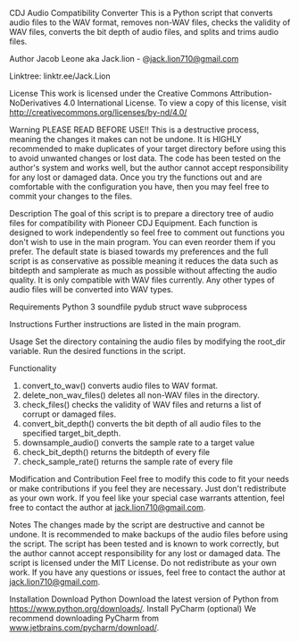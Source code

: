 CDJ Audio Compatibility Converter
This is a Python script that converts audio files to the WAV format, removes non-WAV files, checks the validity of WAV files, converts the bit depth of audio files, and splits and trims audio files.

Author
Jacob Leone aka Jack.lion - @jack.lion710@gmail.com

Linktree: linktr.ee/Jack.Lion

License
This work is licensed under the Creative Commons Attribution-NoDerivatives 4.0 International License. To view a copy of this license, visit http://creativecommons.org/licenses/by-nd/4.0/

Warning
PLEASE READ BEFORE USE!! This is a destructive process, meaning the changes it makes can not be undone. It is HIGHLY recommended to make duplicates of your target directory before using this to avoid unwanted changes or lost data. The code has been tested on the author's system and works well, but the author cannot accept responsibility for any lost or damaged data. Once you try the functions out and are comfortable with the configuration you have, then you may feel free to commit your changes to the files.

Description
The goal of this script is to prepare a directory tree of audio files for compatibility with Pioneer CDJ
Equipment. Each function is designed to work independently so feel free to comment out functions you don't wish to use
in the main program. You can even reorder them if you prefer. The default state is biased towards my preferences and the
full script is as conservative as possible meaning it reduces the data such as bitdepth and samplerate as much as
possible without affecting the audio quality. It is only compatible with WAV files currently. Any other types of audio
files will be converted into WAV types.

Requirements
Python 3
soundfile
pydub
struct
wave
subprocess

Instructions
Further instructions are listed in the main program.

Usage
Set the directory containing the audio files by modifying the root_dir variable.
Run the desired functions in the script.

Functionality
1) convert_to_wav() converts audio files to WAV format.
2) delete_non_wav_files() deletes all non-WAV files in the directory.
3) check_files() checks the validity of WAV files and returns a list of corrupt or damaged files.
4) convert_bit_depth() converts the bit depth of all audio files to the specified target_bit_depth.
5) downsample_audio() converts the sample rate to a target value
6) check_bit_depth() returns the bitdepth of every file
7) check_sample_rate() returns the sample rate of every file

Modification and Contribution
Feel free to modify this code to fit your needs or make contributions if you feel they are necessary. Just don't redistribute as your own work. If you feel like your special case warrants attention, feel free to contact the author at jack.lion710@gmail.com.

Notes
The changes made by the script are destructive and cannot be undone. It is recommended to make backups of the audio files before using the script.
The script has been tested and is known to work correctly, but the author cannot accept responsibility for any lost or damaged data.
The script is licensed under the MIT License. Do not redistribute as your own work.
If you have any questions or issues, feel free to contact the author at jack.lion710@gmail.com.

Installation
Download Python
Download the latest version of Python from https://www.python.org/downloads/.
Install PyCharm (optional) We recommend downloading PyCharm from www.jetbrains.com/pycharm/download/.










